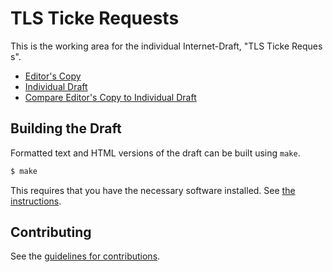 # TLS Ticke Requests

This is the working area for the individual Internet-Draft, "TLS Ticke Reques s".

* [Editor's Copy](https://chris-wood.github.io/draft-wood-tls-ticketrequest/#go.draft-wood-tls-ticketrequests.html)
* [Individual Draft](https://tools.ietf.org/html/draft-wood-tls-ticketrequests)
* [Compare Editor's Copy to Individual Draft](https://chris-wood.github.io/draft-wood-tls-ticketrequest/#go.draft-wood-tls-ticketrequests.diff)

## Building the Draft

Formatted text and HTML versions of the draft can be built using `make`.

```sh
$ make
```

This requires that you have the necessary software installed.  See
[the instructions](https://github.com/martinthomson/i-d-template/blob/master/doc/SETUP.md).


## Contributing

See the
[guidelines for contributions](https://github.com/chris-wood/draft-wood-tls-ticketrequest/blob/master/CONTRIBUTING.md).
